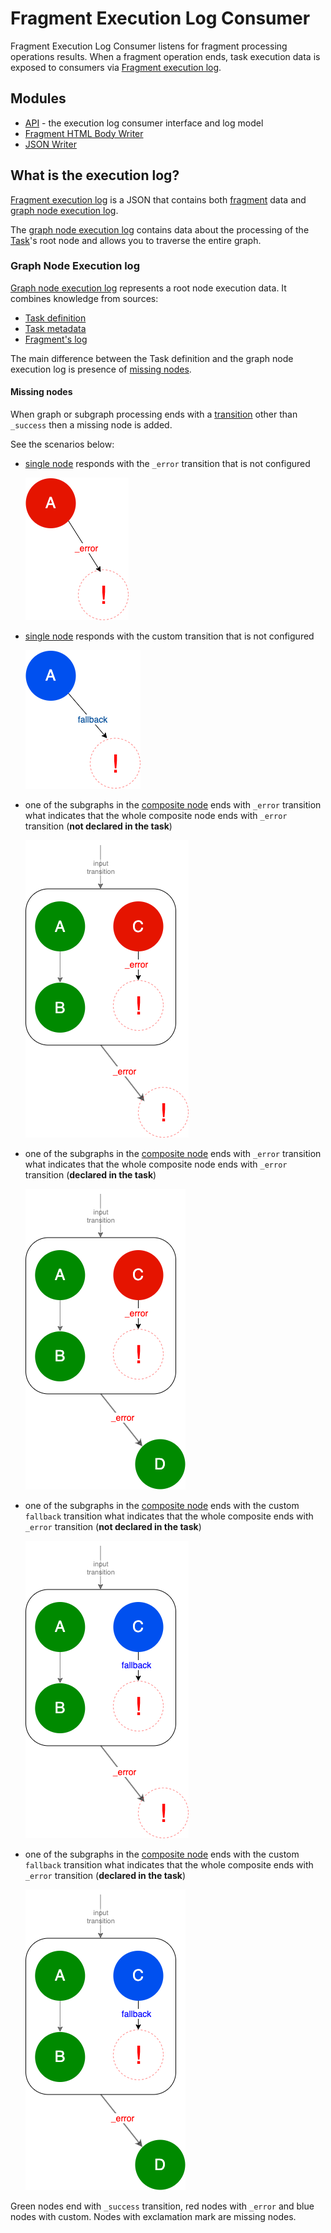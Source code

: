 # Fragment Execution Log Consumer
Fragment Execution Log Consumer listens for fragment processing operations results. When a fragment 
operation ends, task execution data is exposed to consumers via [Fragment execution log](#what-is-the-execution-log).

## Modules
- [API](https://github.com/Knotx/knotx-fragments/blob/master/task/handler/log/api) - the execution log consumer interface and log model
- [Fragment HTML Body Writer](https://github.com/Knotx/knotx-fragments/blob/master/task/handler/log/html)
- [JSON Writer](https://github.com/Knotx/knotx-fragments/blob/master/task/handler/log/json)

## What is the execution log?
[Fragment execution log](https://github.com/Knotx/knotx-fragments/blob/master/task/handler/log/api/docs/asciidoc/dataobjects.adoc#fragmentexecutionlog)
is a JSON that contains both [fragment](https://github.com/Knotx/knotx-fragments/blob/master/api/docs/asciidoc/dataobjects.adoc#fragment) 
data and [graph node execution log](https://github.com/Knotx/knotx-fragments/blob/master/task/handler/log/api/docs/asciidoc/dataobjects.adoc#graphnodeexecutionlog).
  
The [graph node execution log](#graph-node-execution-log) contains data about the processing of the 
[Task](https://github.com/Knotx/knotx-fragments/tree/master/engine#task)'s root node and allows you to 
traverse the entire graph.

### Graph Node Execution log
[Graph node execution log](https://github.com/Knotx/knotx-fragments/blob/master/task/handler/log/api/docs/asciidoc/dataobjects.adoc#graphnodeexecutionlog) 
represents a root node execution data. It combines knowledge from sources:
- [Task definition](https://github.com/Knotx/knotx-fragments/tree/master/engine#task)
- [Task metadata](https://github.com/Knotx/knotx-fragments/blob/master/handler/api/src/main/java/io/knotx/fragments/handler/api/metadata/TaskMetadata.java)
- [Fragment's log](https://github.com/Knotx/knotx-fragments/tree/master/engine#fragments-log)

The main difference between the Task definition and the graph node execution log is presence of [missing nodes](#missing-nodes).

#### Missing nodes
When graph or subgraph processing ends with a [transition](https://github.com/Knotx/knotx-fragments/tree/master/engine#transition) 
other than `_success` then a missing node is added. 

See the scenarios below:
- [single node](https://github.com/Knotx/knotx-fragments/tree/master/engine#single-node) responds 
  with the `_error` transition that is not configured

  ![Task](assets/images/missing-single-error.png)

- [single node](https://github.com/Knotx/knotx-fragments/tree/master/engine#single-node) responds 
  with the custom transition that is not configured
  
  ![Task](assets/images/missing-single-custom.png)
  
- one of the subgraphs in the [composite node](https://github.com/Knotx/knotx-fragments/tree/master/engine#composite-node) 
  ends with `_error` transition what indicates that the whole composite node ends with `_error` 
  transition (**not declared in the task**)

  ![Task](assets/images/missing-composite-error.png)

- one of the subgraphs in the [composite node](https://github.com/Knotx/knotx-fragments/tree/master/engine#composite-node) 
  ends with `_error` transition what indicates that the whole composite node ends with `_error` 
  transition (**declared in the task**) 

  ![Task](assets/images/missing-composite-error-with-error.png)

- one of the subgraphs in the [composite node](https://github.com/Knotx/knotx-fragments/tree/master/engine#composite-node) 
  ends with the custom `fallback` transition what indicates that the whole composite ends with `_error` 
  transition (**not declared in the task**)

  ![Task](assets/images/missing-composite-custom.png)

- one of the subgraphs in the [composite node](https://github.com/Knotx/knotx-fragments/tree/master/engine#composite-node) 
  ends with the custom `fallback` transition what indicates that the whole composite ends with `_error` 
  transition (**declared in the task**)

  ![Task](assets/images/missing-composite-custom-with-error.png)
  
Green nodes end with `_success` transition, red nodes with `_error` and blue nodes with custom. Nodes 
with exclamation mark are missing nodes. 
